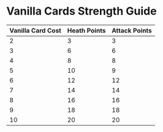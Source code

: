 # Vanilla Cards Strength Guide

| Vanilla Card Cost| Heath Points |   Attack Points | 
| -------- | -------- | -------- |
| 2 | 3 |  3 |  
| 3 | 6 |  6 |
| 4 | 8 |  8 |
| 5 | 10 |  9 |  
| 6 | 12 |  12 |  
| 7 | 14 |  14 |  
| 8 | 16 |  16 |  
| 9 | 18 |  18 |  
| 10 | 20 |  20 |  
